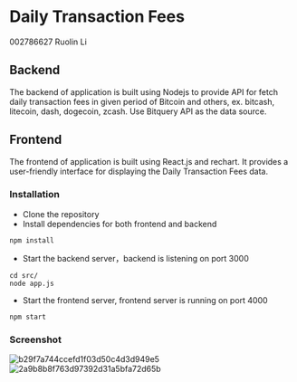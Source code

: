 # Daily Transaction Fees
002786627 Ruolin Li
## Backend
The backend of application is built using Nodejs to provide API for fetch daily transaction fees in given period of Bitcoin and others, ex. bitcash, litecoin, dash, dogecoin, zcash. 
Use Bitquery API as the data source.

## Frontend

The frontend of application is built using React.js and rechart. It provides a user-friendly interface for displaying the Daily Transaction Fees data.

### Installation
- Clone the repository 
- Install dependencies for both frontend and backend
  
 ```
npm install
 ```
- Start the backend server，backend is listening on port 3000
 ``` 
cd src/
node app.js
```
 
- Start the frontend server, frontend server is running on port 4000

```
npm start
```

### Screenshot
![b29f7a744ccefd1f03d50c4d3d949e5](https://github.com/neu-info7500-spring-04/transaction-fee/assets/113488430/9d871229-3eb5-47d7-a73e-37e4e54fda80)
![2a9b8b8f763d97392d31a5bfa72d65b](https://github.com/neu-info7500-spring-04/transaction-fee/assets/113488430/4eeb2cdc-9cce-4f0c-9314-c4ae13b9ec22)

